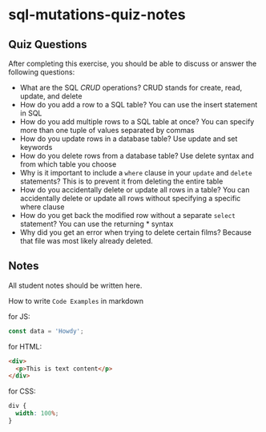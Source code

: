 # sql-mutations-quiz-notes

## Quiz Questions

After completing this exercise, you should be able to discuss or answer the following questions:

- What are the SQL _CRUD_ operations?
  CRUD stands for create, read, update, and delete
- How do you add a row to a SQL table?
  You can use the insert statement in SQL
- How do you add multiple rows to a SQL table at once?
  You can specify more than one tuple of values separated by commas
- How do you update rows in a database table?
  Use update and set keywords
- How do you delete rows from a database table?
  Use delete syntax and from which table you choose
- Why is it important to include a `where` clause in your `update` and `delete` statements?
  This is to prevent it from deleting the entire table
- How do you accidentally delete or update all rows in a table?
  You can accidentally delete or update all rows without specifying a specific where clause
- How do you get back the modified row without a separate `select` statement?
  You can use the returning \* syntax
- Why did you get an error when trying to delete certain films?
  Because that file was most likely already deleted.

## Notes

All student notes should be written here.

How to write `Code Examples` in markdown

for JS:

```javascript
const data = 'Howdy';
```

for HTML:

```html
<div>
  <p>This is text content</p>
</div>
```

for CSS:

```css
div {
  width: 100%;
}
```
